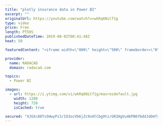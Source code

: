 ```yaml
---
title: "plotly insurance data in Power BI"
excerpt: ""
originalUrl: https://youtube.com/watch?v=wkRq6NiCf1g
type: video
price: Free
length: PT50S
publishedDateTime: 2019-08-02T00:41:48Z
heat: 50

featuredContent: "<iframe width=\"800\" height=\"500\" frameborder=\"0\" src=\"https://www.youtube.com/embed/wkRq6NiCf1g\" allow=\"accelerometer; autoplay; encrypted-media; gyroscope; picture-in-picture\" allowfullscreen></iframe>"

provider:
  name: RADACAD
  domain: radacad.com

topics:
  - Power BI

images:
  - url: https://i.ytimg.com/vi/wkRq6NiCf1g/maxresdefault.jpg
    width: 1280
    height: 720
    isCached: true

secured: "XJGXc88Ts5HwyPi3/IO3ocVb6jZc9sHlCbg9tz/GR2HgVu46PB6YbddJdO4fyZaJG3uVygzSiTNXjhViFPOFcxODwIBAOHjcv+UsLxH0aAaAlSuHIUauCW9Bt37VvaQQchEvmve6bUTtxzUMIC19RcbyuFNtTun+2M0cML+SGwCshIHFY6WgVEtMsTX32yKfcWLvu6jOAuEuXdC2lzLhBvcDhU2U58SIwdW/gFpcIjw5o9tpOzFcuAhdptwxFsDPfqGLGVsgPpMBNcuJKRH7aAmsR233ujj4yV+/BAqd4aahK8yiq+MNGYxzQXnhkp7bc0MLC1WX6brpdmfGv5JD7OJDCaVWitKblMoB6OacKJRVSFqUTlP/5yYBAXEQZlJBZrNFfhvma8dwNfebEF0YFUUe+gDxf5fE1aQizkGzPLs=;FPRGbolx4429cRt5MB1IsA=="
---
```


